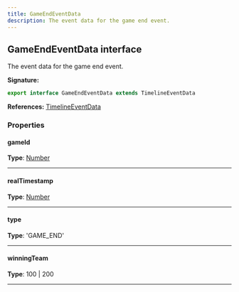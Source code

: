 ```yaml
---
title: GameEndEventData
description: The event data for the game end event.
---
```


## GameEndEventData interface

The event data for the game end event.

**Signature:**

```ts
export interface GameEndEventData extends TimelineEventData 
```

**References:** [TimelineEventData](/api/timelineeventdata)

### Properties

#### gameId



**Type**: [Number](https://developer.mozilla.org/en-US/docs/Web/JavaScript/Reference/Global_Objects/Number)

---

#### realTimestamp



**Type**: [Number](https://developer.mozilla.org/en-US/docs/Web/JavaScript/Reference/Global_Objects/Number)

---

#### type



**Type**: 'GAME_END'

---

#### winningTeam



**Type**: 100 \| 200

---

